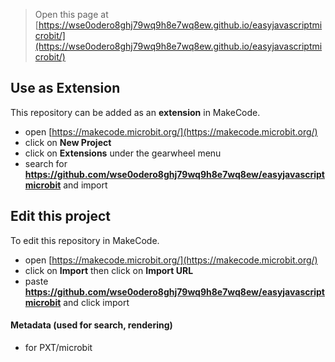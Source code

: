
> Open this page at [https://wse0odero8ghj79wq9h8e7wq8ew.github.io/easyjavascriptmicrobit/](https://wse0odero8ghj79wq9h8e7wq8ew.github.io/easyjavascriptmicrobit/)

## Use as Extension

This repository can be added as an **extension** in MakeCode.

* open [https://makecode.microbit.org/](https://makecode.microbit.org/)
* click on **New Project**
* click on **Extensions** under the gearwheel menu
* search for **https://github.com/wse0odero8ghj79wq9h8e7wq8ew/easyjavascriptmicrobit** and import

## Edit this project

To edit this repository in MakeCode.

* open [https://makecode.microbit.org/](https://makecode.microbit.org/)
* click on **Import** then click on **Import URL**
* paste **https://github.com/wse0odero8ghj79wq9h8e7wq8ew/easyjavascriptmicrobit** and click import

#### Metadata (used for search, rendering)

* for PXT/microbit
<script src="https://makecode.com/gh-pages-embed.js"></script><script>makeCodeRender("{{ site.makecode.home_url }}", "{{ site.github.owner_name }}/{{ site.github.repository_name }}");</script>
